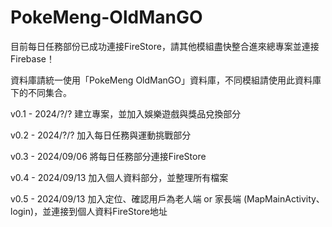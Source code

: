 # PokeMeng-OldManGO

目前每日任務部份已成功連接FireStore，請其他模組盡快整合進來總專案並連接Firebase！

資料庫請統一使用「PokeMeng OldManGO」資料庫，不同模組請使用此資料庫下的不同集合。

v0.1 - 2024/?/? 建立專案，並加入娛樂遊戲與獎品兌換部分

v0.2 - 2024/?/? 加入每日任務與運動挑戰部分

v0.3 - 2024/09/06 將每日任務部分連接FireStore

v0.4 - 2024/09/13 加入個人資料部分，並整理所有檔案

v0.5 - 2024/09/13 加入定位、確認用戶為老人端 or 家長端 (MapMainActivity、login)，並連接到個人資料FireStore地址
